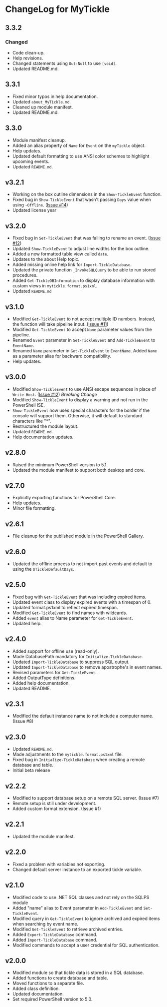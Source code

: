 # ChangeLog for MyTickle

## 3.3.2

### Changed

- Code clean-up.
- Help revisions.
- Changed statements using `Out-Null` to use `[void]`.
- Updated README.md.

## 3.3.1

- Fixed minor typos in help documentation.
- Updated `about_MyTickle.md`.
- Cleaned up module manifest.
- Updated README.md.

## 3.3.0

- Module manifest cleanup.
- Added an alias property of `Name` for `Event` on the `myTickle` object.
- Help updates.
- Updated default formatting to use ANSI color schemes to highlight upcoming events.
- Updated `README.md`.

## v3.2.1

- Working on the box outline dimensions in the `Show-TickleEvent` function.
- Fixed bug in `Show-TickleEvent` that wasn't passing `Days` value when using `-Offline`. ([Issue #14](https://github.com/jdhitsolutions/myTickle/issues/14))
- Updated license year

## v3.2.0

- Fixed bug in `Set-TickleEvent` that was failing to rename an event. ([Issue #12](https://github.com/jdhitsolutions/myTickle/issues/12))
- Updated `Show-TickleEvent` to adjust line widths for the box outline.
- Added a new formatted table view called `date`.
- Updates to the about Help topic.
- Added missing online help link for `Import-TickleDatabase`.
- Updated the private function `_InvokeSQLQuery` to be able to run stored procedures.
- Added `Get-TickleDBInformation` to display database information with custom views in `mytickle.format.ps1xml`.
- Updated `README.md`

## v3.1.0

- Modified `Get-TickleEvent` to not accept multiple ID numbers. Instead, the function will take pipeline input. ([Issue #11](https://github.com/jdhitsolutions/myTickle/issues/11))
- Modified `Get-TickleEvent` to accept `Name` parameter values from the pipeline.
- Renamed `Event` parameter in `Set-TickleEvent` and `Add-TickleEvent` to `EventName`.
- Renamed `Name` parameter in `Get-TickleEvent` to `EventName`. Added `Name` as a parameter alias for backward compatibility.
- Help updates.

## v3.0.0

- Modified `Show-TickleEvent` to use ANSI escape sequences in place of `Write-Host`. ([Issue #12](https://github.com/jdhitsolutions/myTickle/issues/12)) *Breaking Change*
- Modified `Show-TickleEvent` to display a warning and not run in the PowerShell ISE.
- `Show-TickleEvent` now uses special characters for the border if the console will support them. Otherwise, it will default to standard characters like "*".
- Restructured the module layout.
- Updated `README.md`.
- Help documentation updates.

## v2.8.0

- Raised the minimum PowerShell version to 5.1.
- Updated the module manifest to support both desktop and core.

## v2.7.0

- Explicitly exporting functions for PowerShell Core.
- Help updates.
- Minor file formatting.

## v2.6.1

- File cleanup for the published module in the PowerShell Gallery.

## v2.6.0

- Updated the offline process to not import past events and default to using the `$TickleDefaultDays`.

## v2.5.0

- Fixed bug with `Get-TickleEvent` that was including expired items.
- Updated event class to display expired events with a timespan of 0.
- Updated format.ps1xml to reflect expired timespan.
- Modified `Get-TickleEvent` to find names with wildcards.
- Added `event` alias to Name parameter for `Get-TickleEvent`.
- Updated help.

## v2.4.0

- Added support for offline use (read-only).
- Made DatabasePath mandatory for `Initialize-TickleDatabase`.
- Updated `Import-TickleDatabase` to suppress SQL output.
- Updated `Import-TickleDatabase` to remove apostrophe's in event names.
- Revised parameters for `Get-TickleEvent`.
- Added OutputType definitions.
- Added help documentation.
- Updated README.

## v2.3.1

- Modified the default instance name to not include a computer name. (Issue #8)

## v2.3.0

- Updated `README.md`.
- Made adjustments to the `mytickle.format.ps1xml` file.
- Fixed bug in `Initialize-TickleDatabase` when creating a remote database and table.
- Initial beta release

## v2.2.2

- Modified to support database setup on a remote SQL server. (Issue #7)
- Remote setup is still under development.
- Added custom format extension. (Issue #1)

## v2.2.1

- Updated the module manifest.

## v2.2.0

- Fixed a problem with variables not exporting.
- Changed default server instance to an exported tickle variable.

## v2.1.0

- Modified code to use .NET SQL classes and not rely on the SQLPS module
- Added "name" alias to Event parameter in `Add-TickleEvent` and `Set-TickleEvent`.
- Modified query in `Get-TickleEvent` to ignore archived and expired items when searching by event name.
- Modified `Get-TickleEvent` to retrieve archived entries.
- Added `Export-TickleDatabase` command.
- Added `Import-TickleDatabase` command.
- Modified commands to accept a user credential for SQL authentication.

## v2.0.0

- Modified module so that tickle data is stored in a SQL database.
- Added functions to create database and table.
- Moved functions to a separate file.
- Added class definition.
- Updated documentation.
- Set required PowerShell version to 5.0.
